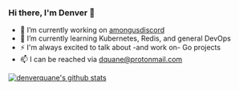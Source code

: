 ### Hi there, I'm Denver 👋

- 🔭 I’m currently working on [amongusdiscord](http://github.com/denverquane/amongusdiscord)
- 🌱 I’m currently learning Kubernetes, Redis, and general DevOps
- ⚡ I'm always excited to talk about -and work on- Go projects
- 📫 I can be reached via dquane@protonmail.com

[![denverquane's github stats](https://github-readme-stats.vercel.app/api?username=denverquane)](https://github.com/denverquane)
